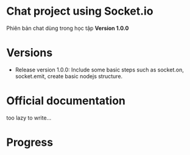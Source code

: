 # Chat project using Socket.io
Phiên bản chat dùng trong học tập
**Version 1.0.0**

# Versions
- Release version 1.0.0: Include some basic steps such as socket.on, socket.emit, create basic nodejs structure.

# Official documentation
too lazy to write...
# Progress


